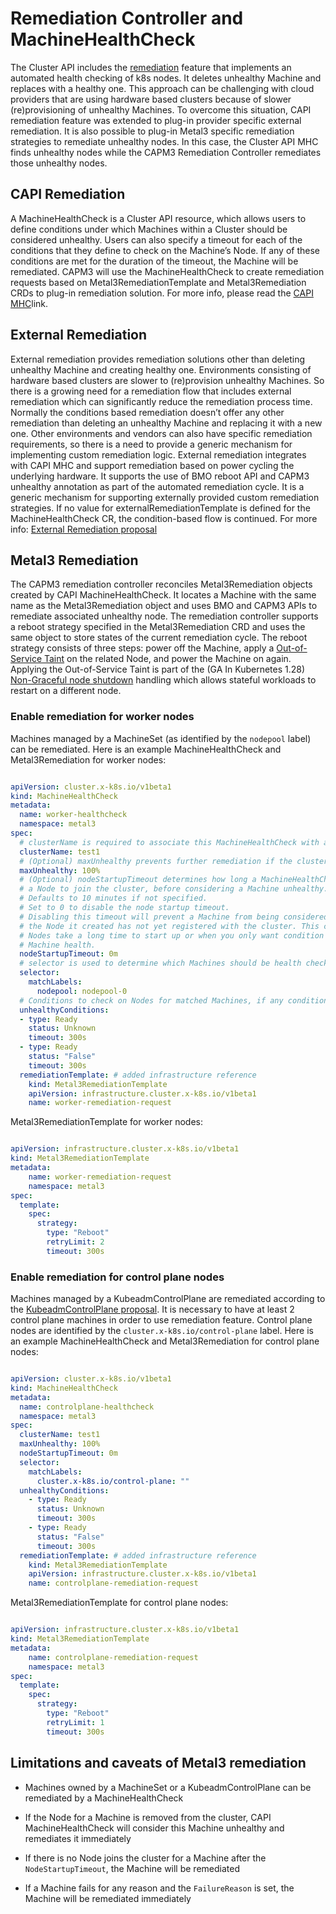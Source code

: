 # Remediation Controller and MachineHealthCheck

The Cluster API includes the [remediation](https://cluster-api.sigs.k8s.io/tasks/automated-machine-management/healthchecking.html) feature that implements an automated health checking of k8s nodes. It deletes unhealthy Machine and replaces with a healthy one. This approach can be challenging with cloud providers that are using hardware based clusters because of slower (re)provisioning of unhealthy Machines. To overcome this situation, CAPI remediation feature was extended to plug-in provider specific external remediation. It is also possible to plug-in Metal3 specific remediation strategies to remediate unhealthy nodes. In this case, the Cluster API MHC finds unhealthy nodes while the CAPM3 Remediation Controller remediates those unhealthy nodes.

## CAPI Remediation

A MachineHealthCheck is a Cluster API resource, which allows users to define conditions under which Machines within a Cluster should be considered unhealthy. Users can also specify a timeout for each of the conditions that they define to check on the Machine’s Node. If any of these conditions are met for the duration of the timeout, the Machine will be remediated. CAPM3 will use the MachineHealthCheck to create remediation requests based on Metal3RemediationTemplate and Metal3Remediation CRDs to plug-in remediation solution. For more info, please read the [CAPI MHC](https://cluster-api.sigs.k8s.io/tasks/automated-machine-management/healthchecking.html)link.

## External Remediation

External remediation provides remediation solutions other than deleting unhealthy Machine and creating healthy one. Environments consisting of hardware based clusters are slower to (re)provision unhealthy Machines. So there is a growing need for a remediation flow that includes external remediation which can significantly reduce the remediation process time. Normally the conditions based remediation doesn’t offer any other remediation than deleting an unhealthy Machine and replacing it with a new one. Other environments and vendors can also have specific remediation requirements, so there is a need to provide a generic mechanism for implementing custom remediation logic. External remediation integrates with CAPI MHC and support remediation based on power cycling the underlying hardware. It supports the use of BMO reboot API and CAPM3 unhealthy annotation as part of the automated remediation cycle. It is a generic mechanism for supporting externally provided custom remediation strategies. If no value for externalRemediationTemplate is defined for the MachineHealthCheck CR, the condition-based flow is continued. For more info: [External Remediation proposal](https://github.com/kubernetes-sigs/cluster-api/pull/3190/files)

## Metal3 Remediation

The CAPM3 remediation controller reconciles Metal3Remediation objects created by CAPI MachineHealthCheck. It locates a Machine with the same name as the Metal3Remediation object and uses BMO and CAPM3 APIs to remediate associated unhealthy node. The remediation controller supports a reboot strategy specified in the Metal3Remediation CRD and uses the same object to store states of the current remediation cycle. The reboot strategy consists of three steps: power off the Machine, apply a [Out-of-Service Taint](https://kubernetes.io/docs/reference/labels-annotations-taints/#node-kubernetes-io-out-of-service) on the related Node, and power the Machine on again. Applying the Out-of-Service Taint is part of the (GA In Kubernetes 1.28) [Non-Graceful node shutdown](https://kubernetes.io/docs/concepts/cluster-administration/node-shutdown/#non-graceful-node-shutdown) handling which allows stateful workloads to restart on a different node.

### Enable remediation for worker nodes

Machines managed by a MachineSet (as identified by the `nodepool` label) can be remediated. Here is an example MachineHealthCheck and Metal3Remediation for worker nodes:

```yaml

apiVersion: cluster.x-k8s.io/v1beta1
kind: MachineHealthCheck
metadata:
  name: worker-healthcheck
  namespace: metal3
spec:
  # clusterName is required to associate this MachineHealthCheck with a particular cluster
  clusterName: test1
  # (Optional) maxUnhealthy prevents further remediation if the cluster is already partially unhealthy
  maxUnhealthy: 100%
  # (Optional) nodeStartupTimeout determines how long a MachineHealthCheck should wait for
  # a Node to join the cluster, before considering a Machine unhealthy.
  # Defaults to 10 minutes if not specified.
  # Set to 0 to disable the node startup timeout.
  # Disabling this timeout will prevent a Machine from being considered unhealthy when
  # the Node it created has not yet registered with the cluster. This can be useful when
  # Nodes take a long time to start up or when you only want condition based checks for
  # Machine health.
  nodeStartupTimeout: 0m
  # selector is used to determine which Machines should be health checked
  selector:
    matchLabels:
      nodepool: nodepool-0
  # Conditions to check on Nodes for matched Machines, if any condition is matched for the duration of its timeout, the Machine is considered unhealthy
  unhealthyConditions:
  - type: Ready
    status: Unknown
    timeout: 300s
  - type: Ready
    status: "False"
    timeout: 300s
  remediationTemplate: # added infrastructure reference
    kind: Metal3RemediationTemplate
    apiVersion: infrastructure.cluster.x-k8s.io/v1beta1
    name: worker-remediation-request

```

Metal3RemediationTemplate for worker nodes:

```yaml

apiVersion: infrastructure.cluster.x-k8s.io/v1beta1
kind: Metal3RemediationTemplate
metadata:
    name: worker-remediation-request
    namespace: metal3
spec:
  template:
    spec:
      strategy:
        type: "Reboot"
        retryLimit: 2
        timeout: 300s

```

### Enable remediation for control plane nodes

Machines managed by a KubeadmControlPlane are remediated according to the [KubeadmControlPlane proposal](https://github.com/kubernetes-sigs/cluster-api/blob/main/docs/proposals/20191017-kubeadm-based-control-plane.md#remediation-using-delete-and-recreate). It is necessary to have at least 2 control plane machines in order to use remediation feature. Control plane nodes are identified by the `cluster.x-k8s.io/control-plane` label. Here is an example MachineHealthCheck and Metal3Remediation for control plane nodes:

```yaml

apiVersion: cluster.x-k8s.io/v1beta1
kind: MachineHealthCheck
metadata:
  name: controlplane-healthcheck
  namespace: metal3
spec:
  clusterName: test1
  maxUnhealthy: 100%
  nodeStartupTimeout: 0m
  selector:
    matchLabels:
      cluster.x-k8s.io/control-plane: ""
  unhealthyConditions:
    - type: Ready
      status: Unknown
      timeout: 300s
    - type: Ready
      status: "False"
      timeout: 300s
  remediationTemplate: # added infrastructure reference
    kind: Metal3RemediationTemplate
    apiVersion: infrastructure.cluster.x-k8s.io/v1beta1
    name: controlplane-remediation-request

```

Metal3RemediationTemplate for control plane nodes:

```yaml

apiVersion: infrastructure.cluster.x-k8s.io/v1beta1
kind: Metal3RemediationTemplate
metadata:
    name: controlplane-remediation-request
    namespace: metal3
spec:
  template:
    spec:
      strategy:
        type: "Reboot"
        retryLimit: 1
        timeout: 300s

```

## Limitations and caveats of Metal3 remediation

* Machines owned by a MachineSet or a KubeadmControlPlane can be remediated by a MachineHealthCheck

* If the Node for a Machine is removed from the cluster, CAPI MachineHealthCheck will consider this Machine unhealthy and remediates it immediately

* If there is no Node joins the cluster for a Machine after the ```NodeStartupTimeout```, the Machine will be remediated

* If a Machine fails for any reason and the ```FailureReason``` is set, the Machine will be remediated immediately
